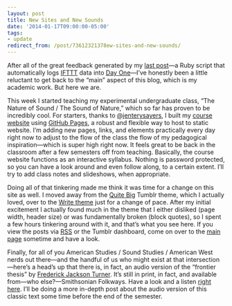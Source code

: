 ```yaml
---
layout: post 
title: New Sites and New Sounds 
date: '2014-01-17T09:00:00-05:00' 
tags: 
- update 
redirect_from: /post/73612321378ew-sites-and-new-sounds/
---
```


After all of the great feedback generated by my [last post](http://craigeley.com/post/72565974459/sifttter-an-ifttt-to-day-one-logger)—a Ruby script that automatically logs [IFTTT](https://ifttt.com/) data into [Day One](http://dayoneapp.com/)—I’ve honestly been a little reluctant to get back to the “main” aspect of this blog, which is my academic work. But here we are.

This week I started teaching my experimental undergraduate class, “The Nature of Sound / The Sound of Nature,” which so far has proven to be incredibly cool. For starters, thanks to [@jenterysayers](https://twitter.com/jenterysayers), I built my [course website](http://craigeley.github.io/297c/) using [GitHub Pages](https://pages.github.com/), a robust and flexible way to host to static website. I’m adding new pages, links, and elements practically every day right now to adjust to the flow of the class the flow of my pedagogical inspiration—which is super high right now. It feels great to be back in the classroom after a few semesters off from teaching. Basically, the course website functions as an interactive syllabus. Nothing is password protected, so you can have a look around and even follow along, to a certain extent. I’ll try to add class notes and slideshows, when appropriate.

Doing all of that tinkering made me think it was time for a change on this site as well. I moved away from the [Quite Big](http://quitebig.tumblr.com/) Tumblr theme, which I actually loved, over to the [Write theme](http://write-theme.tumblr.com/) just for a change of pace. After my initial excitement I actually found much in the theme that I either disliked (page width, header size) or was fundamentally broken (block quotes), so I spent a few hours tinkering around with it, and that’s what you see here. If you view the posts via [RSS](http://craigeley.com/rss) or the Tumblr dashboard, come on over to the [main page](http://craigeley.com) sometime and have a look.

Finally, for all of you American Studies / Sound Studies / American West nerds out there—and the handful of us who might exist at that intersection—here’s a head’s up that there is, in fact, an audio version of the “frontier thesis” by [Frederick Jackson Turner](http://www.pbs.org/weta/thewest/people/s_z/turner.htm). It’s still in print, in fact, and available from—who else?—Smithsonian Folkways. Have a look and a listen [right here](http://www.folkways.si.edu/american-essays-read-by-houston-peterson/prose/album/smithsonian). I’ll be doing a more in-depth post about the audio version of this classic text some time before the end of the semester.

